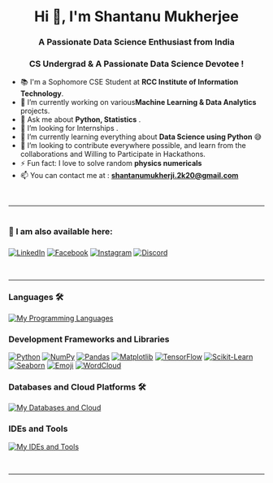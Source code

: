 
<h1 align="center">Hi 👋, I'm Shantanu Mukherjee</h1>
<h3 align="center">A Passionate Data Science Enthusiast from India</h3>
<h3 align="center">CS Undergrad & A Passionate Data Science Devotee !</h3>

- 📚 I'm a Sophomore CSE Student at **RCC Institute of Information Technology**.
- 🌱 I’m currently working on various**Machine Learning & Data Analytics** projects.
- 💬 Ask me about **Python, Statistics** .
- 👯 I’m looking for Internships .  
- 🔭 I’m currently learning everything about **Data Science using Python** 😅
- 💞️ I’m looking to contribute everywhere possible, and learn from the collaborations and Willing to Participate in Hackathons.
- ⚡ Fun fact: I love to solve random **physics numericals**
- 📫 You can contact me at : **shantanumukherji.2k20@gmail.com**

<br>

---
# <h3 align="left">📧 I am also available here: <h3>
<p align="left">
<a href="https://www.linkedin.com/in/shantanu-mukherjee-97b5951a7/" target="blank"><img alt='LinkedIn' src='https://img.shields.io/badge/LinkedIn-100000?style=for-the-badge&logo=LinkedIn&logoColor=white&labelColor=000000&color=0072b1'/></a>  
<a href="https://www.facebook.com/shantanu.mukherjee.5095110" target="blank"><img alt='Facebook' src='https://img.shields.io/badge/Facebook-100000?style=for-the-badge&logo=Facebook&logoColor=white&labelColor=black&color=000080'/></a>
<a href="https://www.instagram.com/confused__capricorn/" target="blank"><img alt='Instagram' src='https://img.shields.io/badge/Instagram-100000?style=for-the-badge&logo=Instagram&logoColor=white&labelColor=000000&color=FF009E'/></a>
<a href="discordapp.com/users/confused__capricorn" target="blank"><img alt='Discord' src='https://img.shields.io/badge/Discord-100000?style=for-the-badge&logo=Discord&logoColor=white&labelColor=black&color=6B00B3'/></a>

</p>

<br>

---

### Languages 🛠 
[![My Programming Languages](https://skillicons.dev/icons?i=c,cpp,python,java)](https://skillicons.dev)

### Development Frameworks and Libraries
[![Python](https://img.shields.io/badge/Python-3776AB?style=for-the-badge&logo=python&logoColor=white)](https://www.python.org/)
[![NumPy](https://img.shields.io/badge/NumPy-013243?style=for-the-badge&logo=numpy&logoColor=white)](https://numpy.org/)
[![Pandas](https://img.shields.io/badge/Pandas-150458?style=for-the-badge&logo=pandas&logoColor=white)](https://pandas.pydata.org/)
[![Matplotlib](https://img.shields.io/badge/Matplotlib-014D4E?style=for-the-badge&logo=matplotlib&logoColor=white)](https://matplotlib.org/)
[![TensorFlow](https://img.shields.io/badge/TensorFlow-FF6F00?style=for-the-badge&logo=tensorflow&logoColor=white)](https://www.tensorflow.org/)
[![Scikit-Learn](https://img.shields.io/badge/Scikit--Learn-F7931E?style=for-the-badge&logo=scikit-learn&logoColor=white)](https://scikit-learn.org/)
[![Seaborn](https://img.shields.io/badge/Seaborn-4C9A85?style=for-the-badge&logoColor=white)](https://seaborn.pydata.org/)
[![Emoji](https://img.shields.io/badge/Emoji-FFDD67?style=for-the-badge&logo=emoji&logoColor=white)](https://pypi.org/project/emoji/)
[![WordCloud](https://img.shields.io/badge/WordCloud-4682B4?style=for-the-badge&logoColor=white)](https://github.com/amueller/word_cloud)

### Databases and Cloud Platforms 🛠 
[![My Databases and Cloud](https://skillicons.dev/icons?i=mongodb,mysql,sqlite)](https://skillicons.dev)

### IDEs and Tools
[![My IDEs and Tools](https://skillicons.dev/icons?i=vscode,git,github,vercel,jupyter,colab,intellij)](https://skillicons.dev)


<br/>

---


